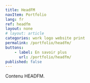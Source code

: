 ```yaml
---
title: HeadFM
navItem: Portfolio
lang: fr
ref: headfm
layout: none
# layout: article
categories: work logo website print
permalink: /portfolio/headfm/
buttons:
    - label: En savoir plus
      url: /portfolio/headfm/
published: false
---
```


Contenu HEADFM.
